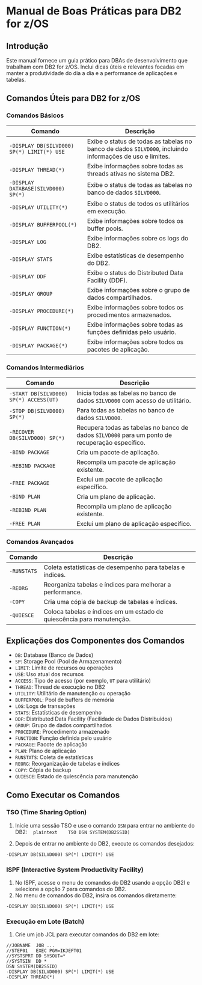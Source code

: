 
# Manual de Boas Práticas para DB2 for z/OS

## Introdução

Este manual fornece um guia prático para DBAs de desenvolvimento que trabalham com DB2 for z/OS. Inclui dicas úteis e relevantes focadas em manter a produtividade do dia a dia e a performance de aplicações e tabelas.

## Comandos Úteis para DB2 for z/OS

### Comandos Básicos

| Comando | Descrição |
|---------|-----------|
| `-DISPLAY DB(SILVD000) SP(*) LIMIT(*) USE` | Exibe o status de todas as tabelas no banco de dados `SILVD000`, incluindo informações de uso e limites. |
| `-DISPLAY THREAD(*)` | Exibe informações sobre todas as threads ativas no sistema DB2. |
| `-DISPLAY DATABASE(SILVD000) SP(*)` | Exibe o status de todas as tabelas no banco de dados `SILVD000`. |
| `-DISPLAY UTILITY(*)` | Exibe o status de todos os utilitários em execução. |
| `-DISPLAY BUFFERPOOL(*)` | Exibe informações sobre todos os buffer pools. |
| `-DISPLAY LOG` | Exibe informações sobre os logs do DB2. |
| `-DISPLAY STATS` | Exibe estatísticas de desempenho do DB2. |
| `-DISPLAY DDF` | Exibe o status do Distributed Data Facility (DDF). |
| `-DISPLAY GROUP` | Exibe informações sobre o grupo de dados compartilhados. |
| `-DISPLAY PROCEDURE(*)` | Exibe informações sobre todos os procedimentos armazenados. |
| `-DISPLAY FUNCTION(*)` | Exibe informações sobre todas as funções definidas pelo usuário. |
| `-DISPLAY PACKAGE(*)` | Exibe informações sobre todos os pacotes de aplicação. |

### Comandos Intermediários

| Comando | Descrição |
|---------|-----------|
| `-START DB(SILVD000) SP(*) ACCESS(UT)` | Inicia todas as tabelas no banco de dados `SILVD000` com acesso de utilitário. |
| `-STOP DB(SILVD000) SP(*)` | Para todas as tabelas no banco de dados `SILVD000`. |
| `-RECOVER DB(SILVD000) SP(*)` | Recupera todas as tabelas no banco de dados `SILVD000` para um ponto de recuperação específico. |
| `-BIND PACKAGE` | Cria um pacote de aplicação. |
| `-REBIND PACKAGE` | Recompila um pacote de aplicação existente. |
| `-FREE PACKAGE` | Exclui um pacote de aplicação específico. |
| `-BIND PLAN` | Cria um plano de aplicação. |
| `-REBIND PLAN` | Recompila um plano de aplicação existente. |
| `-FREE PLAN` | Exclui um plano de aplicação específico. |

### Comandos Avançados

| Comando | Descrição |
|---------|-----------|
| `-RUNSTATS` | Coleta estatísticas de desempenho para tabelas e índices. |
| `-REORG` | Reorganiza tabelas e índices para melhorar a performance. |
| `-COPY` | Cria uma cópia de backup de tabelas e índices. |
| `-QUIESCE` | Coloca tabelas e índices em um estado de quiescência para manutenção. |

## Explicações dos Componentes dos Comandos

- `DB`: Database (Banco de Dados)
- `SP`: Storage Pool (Pool de Armazenamento)
- `LIMIT`: Limite de recursos ou operações
- `USE`: Uso atual dos recursos
- `ACCESS`: Tipo de acesso (por exemplo, `UT` para utilitário)
- `THREAD`: Thread de execução no DB2
- `UTILITY`: Utilitário de manutenção ou operação
- `BUFFERPOOL`: Pool de buffers de memória
- `LOG`: Logs de transações
- `STATS`: Estatísticas de desempenho
- `DDF`: Distributed Data Facility (Facilidade de Dados Distribuídos)
- `GROUP`: Grupo de dados compartilhados
- `PROCEDURE`: Procedimento armazenado
- `FUNCTION`: Função definida pelo usuário
- `PACKAGE`: Pacote de aplicação
- `PLAN`: Plano de aplicação
- `RUNSTATS`: Coleta de estatísticas
- `REORG`: Reorganização de tabelas e índices
- `COPY`: Cópia de backup
- `QUIESCE`: Estado de quiescência para manutenção

## Como Executar os Comandos

### TSO (Time Sharing Option)

1. Inicie uma sessão TSO e use o comando `DSN` para entrar no ambiente do DB2:
   ```plaintext
   TSO DSN SYSTEM(DB2SSID)
   ```

2. Depois de entrar no ambiente do DB2, execute os comandos desejados:

```plaintext
-DISPLAY DB(SILVD000) SP(*) LIMIT(*) USE
```

 
### ISPF (Interactive System Productivity Facility)

1. No ISPF, acesse o menu de comandos do DB2 usando a opção DB2I e selecione a opção 7 para comandos do DB2.
2. No menu de comandos do DB2, insira os comandos diretamente:
 
```plaintext
-DISPLAY DB(SILVD000) SP(*) LIMIT(*) USE
```


### Execução em Lote (Batch)
1. Crie um job JCL para executar comandos do DB2 em lote:

```plaintext
//JOBNAME  JOB ...
//STEP01   EXEC PGM=IKJEFT01
//SYSTSPRT DD SYSOUT=*
//SYSTSIN  DD *
DSN SYSTEM(DB2SSID)
-DISPLAY DB(SILVD000) SP(*) LIMIT(*) USE
-DISPLAY THREAD(*)
```
